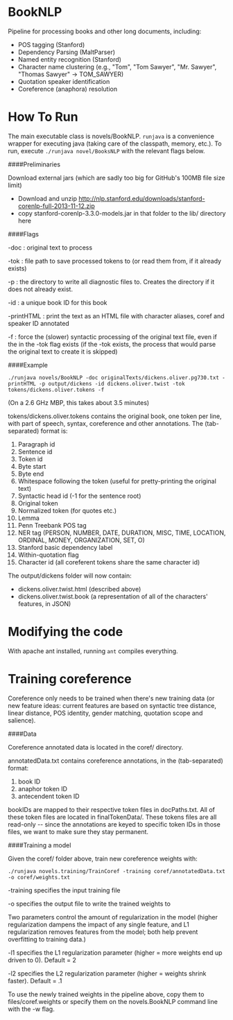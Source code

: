 BookNLP
=======

Pipeline for processing books and other long documents, including:

* POS tagging (Stanford)
* Dependency Parsing (MaltParser)
* Named entity recognition (Stanford)
* Character name clustering (e.g., "Tom", "Tom Sawyer", "Mr. Sawyer", "Thomas Sawyer" -> TOM_SAWYER)
* Quotation speaker identification
* Coreference (anaphora) resolution

How To Run
=======

The main executable class is novels/BookNLP.  `runjava` is a convenience wrapper for executing java (taking care of the classpath, memory, etc.).  To run, execute `./runjava novel/BooksNLP` with the relevant flags below. 


####Preliminaries

Download external jars (which are sadly too big for GitHub's 100MB file size limit)

* Download and unzip http://nlp.stanford.edu/downloads/stanford-corenlp-full-2013-11-12.zip
* copy stanford-corenlp-3.3.0-models.jar in that folder to the lib/ directory here


####Flags

-doc <text> : original text to process

-tok <file> : file path to save processed tokens to (or read them from, if it already exists)

-p : the directory to write all diagnostic files to.  Creates the directory if it does not already exist.

-id : a unique book ID for this book

-printHTML	: print the text as an HTML file with character aliases, coref and speaker ID annotated

-f : force the (slower) syntactic processing of the original text file, even if the <file> in the -tok flag exists (if the -tok <file> exists, the process that would parse the original text to create it is skipped)


####Example

    ./runjava novels/BookNLP -doc originalTexts/dickens.oliver.pg730.txt -printHTML -p output/dickens -id dickens.oliver.twist -tok tokens/dickens.oliver.tokens -f

(On a 2.6 GHz MBP, this takes about 3.5 minutes)

tokens/dickens.oliver.tokens contains the original book, one token per line, with part of speech, syntax, coreference and other annotations.  The (tab-separated) format is:

1. Paragraph id
2. Sentence id
3. Token id
4. Byte start
5. Byte end
6. Whitespace following the token (useful for pretty-printing the original text)
7. Syntactic head id (-1 for the sentence root)
8. Original token
9. Normalized token (for quotes etc.)
10. Lemma
11. Penn Treebank POS tag
12. NER tag (PERSON, NUMBER, DATE, DURATION, MISC, TIME, LOCATION, ORDINAL, MONEY, ORGANIZATION, SET, O)
13. Stanford basic dependency label
14. Within-quotation flag
15. Character id (all coreferent tokens share the same character id)

The output/dickens folder will now contain:

* dickens.oliver.twist.html (described above)
* dickens.oliver.twist.book (a representation of all of the characters' features, in JSON)

Modifying the code
================

With apache ant installed, running `ant` compiles everything.


Training coreference
====================

Coreference only needs to be trained when there's new training data (or new feature ideas: current features are based on syntactic tree distance, linear distance, POS identity, gender matching, quotation scope and salience).

####Data

Coreference annotated data is located in the coref/ directory. 

annotatedData.txt contains coreference annotations, in the (tab-separated) format:

1. book ID
2. anaphor token ID
3. antecendent token ID

bookIDs are mapped to their respective token files in docPaths.txt.  All of these token files are located in finalTokenData/.  These tokens files are all read-only -- since the annotations are keyed to specific token IDs in those files, we want to make sure they stay permanent.

####Training a model

Given the coref/ folder above, train new coreference weights with:

    ./runjava novels.training/TrainCoref -training coref/annotatedData.txt -o coref/weights.txt

-training specifies the input training file

-o specifies the output file to write the trained weights to

Two parameters control the amount of regularization in the model (higher regularization dampens the impact of any single feature, and L1 regularization removes features from the model; both help prevent overfitting to training data.)

-l1 specifies the L1 regularization parameter (higher = more weights end up driven to 0). Default = 2

-l2 specifies the L2 regularization parameter (higher = weights shrink faster). Default = .1

To use the newly trained weights in the pipeline above, copy them to files/coref.weights or specify them on the novels.BookNLP command line with the -w flag.


